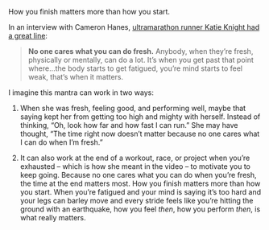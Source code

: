 How you finish matters more than how you start.

In an interview with Cameron Hanes, [ultramarathon runner Katie Knight had a great line](https://www.instagram.com/reel/CvXfGfPJot7/?utm_source=ig_web_copy_link&igsh=MzRlODBiNWFlZA==):

> **No one cares what you can do fresh.** Anybody, when they’re fresh, physically or mentally, can do a lot. It’s when you get past that point where…the body starts to get fatigued, you’re mind starts to feel weak, that’s when it matters.

I imagine this mantra can work in two ways:

1. When she was fresh, feeling good, and performing well, maybe that saying kept her from getting too high and mighty with herself. Instead of thinking, “Oh, look how far and how fast I can run.” She may have thought, “The time right now doesn’t matter because no one cares what I can do when I’m fresh.”
   
2. It can also work at the end of a workout, race, or project when you’re exhausted – which is how she meant in the video – to motivate you to keep going. Because no one cares what you can do when you’re fresh, the time at the end matters most. How you finish matters more than how you start. When you’re fatigued and your mind is saying it’s too hard and your legs can barley move and every stride feels like you’re hitting the ground with an earthquake, how you feel _then_, how you perform _then_, is what really matters.
